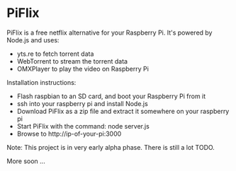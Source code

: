 PiFlix
======

PiFlix is a free netflix alternative for your Raspberry Pi. It's powered by Node.js and uses:
- yts.re to fetch torrent data
- WebTorrent to stream the torrent data
- OMXPlayer to play the video on Raspberry Pi

Installation instructions:
- Flash raspbian to an SD card, and boot your Raspberry Pi from it
- ssh into your raspberry pi and install Node.js
- Download PiFlix as a zip file and extract it somewhere on your raspberry pi
- Start PiFlix with the command: node server.js
- Browse to http://ip-of-your-pi:3000

Note:
This project is in very early alpha phase. There is still a lot TODO.

More soon ...
